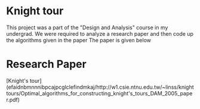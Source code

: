# Knight tour

This project was a part of the "Design and Analysis" course in my undergrad. We were required to analyze a research paper and then code up the algorithms given in the paper
The paper is given below

<h1> Research Paper </h1>
[Knight's tour](efaidnbmnnnibpcajpcglclefindmkaj/http://w1.csie.ntnu.edu.tw/~linss/knighttours/Optimal_algorithms_for_constructing_knight's_tours_DAM_2005_paper.pdf)
 
